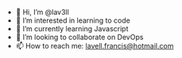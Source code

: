 - 👋 Hi, I’m @lav3ll
- 👀 I’m interested in learning to code
- 🌱 I’m currently learning Javascript
- 💞️ I’m looking to collaborate on DevOps
- 📫 How to reach me: lavell.francis@hotmail.com

<!---
lav3ll/lav3ll is a ✨ special ✨ repository because its `README.md` (this file) appears on your GitHub profile.
You can click the Preview link to take a look at your changes.
--->
